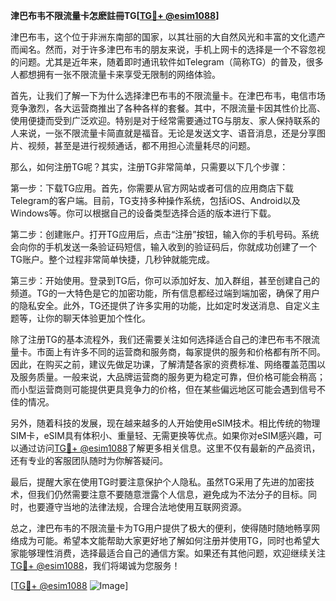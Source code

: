**津巴布韦不限流量卡怎麽註冊TG[[TG💪+ @esim1088](https://t.me/s/esim1088)]**

津巴布韦，这个位于非洲东南部的国家，以其壮丽的大自然风光和丰富的文化遗产而闻名。然而，对于许多津巴布韦的朋友来说，手机上网卡的选择是一个不容忽视的问题。尤其是近年来，随着即时通讯软件如Telegram（简称TG）的普及，很多人都想拥有一张不限流量卡来享受无限制的网络体验。

首先，让我们了解一下为什么选择津巴布韦的不限流量卡。在津巴布韦，电信市场竞争激烈，各大运营商推出了各种各样的套餐。其中，不限流量卡因其性价比高、使用便捷而受到广泛欢迎。特别是对于经常需要通过TG与朋友、家人保持联系的人来说，一张不限流量卡简直就是福音。无论是发送文字、语音消息，还是分享图片、视频，甚至是进行视频通话，都不用担心流量耗尽的问题。

那么，如何注册TG呢？其实，注册TG非常简单，只需要以下几个步骤：

第一步：下载TG应用。首先，你需要从官方网站或者可信的应用商店下载Telegram的客户端。目前，TG支持多种操作系统，包括iOS、Android以及Windows等。你可以根据自己的设备类型选择合适的版本进行下载。

第二步：创建账户。打开TG应用后，点击“注册”按钮，输入你的手机号码。系统会向你的手机发送一条验证码短信，输入收到的验证码后，你就成功创建了一个TG账户。整个过程非常简单快捷，几秒钟就能完成。

第三步：开始使用。登录到TG后，你可以添加好友、加入群组，甚至创建自己的频道。TG的一大特色是它的加密功能，所有信息都经过端到端加密，确保了用户的隐私安全。此外，TG还提供了许多实用的功能，比如定时发送消息、自定义主题等，让你的聊天体验更加个性化。

除了注册TG的基本流程外，我们还需要关注如何选择适合自己的津巴布韦不限流量卡。市面上有许多不同的运营商和服务商，每家提供的服务和价格都有所不同。因此，在购买之前，建议先做足功课，了解清楚各家的资费标准、网络覆盖范围以及服务质量。一般来说，大品牌运营商的服务更为稳定可靠，但价格可能会稍高；而小型运营商则可能提供更具竞争力的价格，但在某些偏远地区可能会遇到信号不佳的情况。

另外，随着科技的发展，现在越来越多的人开始使用eSIM技术。相比传统的物理SIM卡，eSIM具有体积小、重量轻、无需更换等优点。如果你对eSIM感兴趣，可以通过访问[TG💪+ @esim1088](https://t.me/s/esim1088)了解更多相关信息。这里不仅有最新的产品资讯，还有专业的客服团队随时为你解答疑问。

最后，提醒大家在使用TG时要注意保护个人隐私。虽然TG采用了先进的加密技术，但我们仍然需要注意不要随意泄露个人信息，避免成为不法分子的目标。同时，也要遵守当地的法律法规，合理合法地使用互联网资源。

总之，津巴布韦的不限流量卡为TG用户提供了极大的便利，使得随时随地畅享网络成为可能。希望本文能帮助大家更好地了解如何注册并使用TG，同时也希望大家能够理性消费，选择最适合自己的通信方案。如果还有其他问题，欢迎继续关注[TG💪+ @esim1088](https://t.me/s/esim1088)，我们将竭诚为您服务！

[[TG💪+ @esim1088](https://t.me/s/esim1088) ![Image](https://i.postimg.cc/4NQfJmqS/Snipaste-2025-05-13-00-14-12.png)]